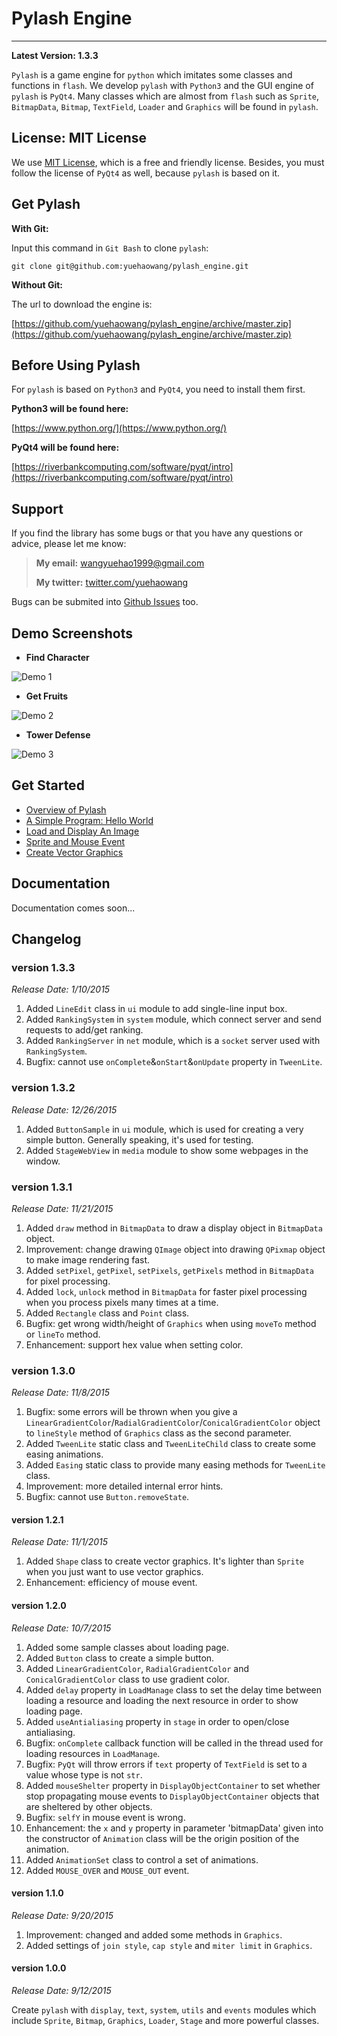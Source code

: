 # Pylash Engine
---------------

**Latest Version: 1.3.3**

`Pylash` is a game engine for `python` which imitates some classes and functions in `flash`. We develop `pylash` with `Python3` and the GUI engine of `pylash` is `PyQt4`. Many classes which are almost from `flash` such as `Sprite`, `BitmapData`, `Bitmap`, `TextField`, `Loader` and `Graphics` will be found in `pylash`.


## License: MIT License

We use [MIT License](http://en.wikipedia.org/wiki/MIT_License), which is a free and friendly license. Besides, you must follow the license of `PyQt4` as well, because `pylash` is based on it.


## Get Pylash

**With Git:**

Input this command in `Git Bash` to clone `pylash`:

```
git clone git@github.com:yuehaowang/pylash_engine.git
```

**Without Git:**

The url to download the engine is: 

[https://github.com/yuehaowang/pylash_engine/archive/master.zip](https://github.com/yuehaowang/pylash_engine/archive/master.zip)


## Before Using Pylash

For `pylash` is based on `Python3` and `PyQt4`, you need to install them first.

**Python3 will be found here:**

[https://www.python.org/](https://www.python.org/)

**PyQt4 will be found here:**

[https://riverbankcomputing.com/software/pyqt/intro](https://riverbankcomputing.com/software/pyqt/intro)


## Support

If you find the library has some bugs or that you have any questions or advice, please let me know:

> **My email:** wangyuehao1999@gmail.com
> 
> **My twitter:** [twitter.com/yuehaowang](twitter.com/yuehaowang)

Bugs can be submited into [Github Issues](https://github.com/yuehaowang/pylash_engine/issues) too.


## Demo Screenshots

- **Find Character**

![Demo 1](http://images.cnblogs.com/cnblogs_com/yorhom/731449/o_pylash_demo1.png)

- **Get Fruits**

![Demo 2](http://images.cnblogs.com/cnblogs_com/yorhom/731449/o_pylash_demo2.png)

- **Tower Defense**

![Demo 3](http://images.cnblogs.com/cnblogs_com/yorhom/731449/o_pylash_demo3.png)


## Get Started

- [Overview of Pylash](https://github.com/yuehaowang/pylash_engine/wiki/Overview-of-Pylash)
- [A Simple Program: Hello World](https://github.com/yuehaowang/pylash_engine/wiki/A-Simple-Program:-Hello-World)
- [Load and Display An Image](https://github.com/yuehaowang/pylash_engine/wiki/Load-and-Display-An-Image)
- [Sprite and Mouse Event](https://github.com/yuehaowang/pylash_engine/wiki/Sprite-and-Mouse-Event)
- [Create Vector Graphics](https://github.com/yuehaowang/pylash_engine/wiki/Create-Vector-Graphics)


## Documentation

Documentation comes soon...


## Changelog

### version 1.3.3

*Release Date: 1/10/2015*

1. Added `LineEdit` class in `ui` module to add single-line input box.
2. Added `RankingSystem` in `system` module, which connect server and send requests to add/get ranking.
3. Added `RankingServer` in `net` module, which is a `socket` server used with `RankingSystem`.
4. Bugfix: cannot use `onComplete`&`onStart`&`onUpdate` property in `TweenLite`.

### version 1.3.2

*Release Date: 12/26/2015*

1. Added `ButtonSample` in `ui` module, which is used for creating a very simple button. Generally speaking, it's used for testing.
2. Added `StageWebView` in `media` module to show some webpages in the window.

### version 1.3.1

*Release Date: 11/21/2015*

1. Added `draw` method in `BitmapData` to draw a display object in `BitmapData` object.
2. Improvement: change drawing `QImage` object into drawing `QPixmap` object to make image rendering fast.
3. Added `setPixel`, `getPixel`, `setPixels`, `getPixels` method in `BitmapData` for pixel processing.
4. Added `lock`, `unlock` method in `BitmapData` for faster pixel processing when you process pixels many times at a time.
5. Added `Rectangle` class and `Point` class.
6. Bugfix: get wrong width/height of `Graphics` when using `moveTo` method or `lineTo` method.
7. Enhancement: support hex value when setting color.

### version 1.3.0

*Release Date: 11/8/2015*

1. Bugfix: some errors will be thrown when you give a `LinearGradientColor`/`RadialGradientColor`/`ConicalGradientColor` object to `lineStyle` method of `Graphics` class as the second parameter.
2. Added `TweenLite` static class and `TweenLiteChild` class to create some easing animations.
3. Added `Easing` static class to provide many easing methods for `TweenLite` class.
4. Improvement: more detailed internal error hints.
5. Bugfix: cannot use `Button.removeState`.

#### version 1.2.1

*Release Date: 11/1/2015*

1. Added `Shape` class to create vector graphics. It's lighter than `Sprite` when you just want to use vector graphics.
2. Enhancement: efficiency of mouse event.

#### version 1.2.0

*Release Date: 10/7/2015*

1. Added some sample classes about loading page.
2. Added `Button` class to create a simple button.
3. Added `LinearGradientColor`, `RadialGradientColor` and `ConicalGradientColor` class to use gradient color.
4. Added `delay` property in `LoadManage` class to set the delay time between loading a resource and loading the next resource in order to show loading page.
5. Added `useAntialiasing` property in `stage` in order to open/close antialiasing.
6. Bugfix: `onComplete` callback function will be called in the thread used for loading resources in `LoadManage`.
7. Bugfix: `PyQt` will throw errors if `text` property of `TextField` is set to a value whose type is not `str`.
8. Added `mouseShelter` property in `DisplayObjectContainer` to set whether stop propagating mouse events to `DisplayObjectContainer` objects that are sheltered by other objects.
9. Bugfix: `selfY` in mouse event is wrong.
10. Enhancement: the `x` and `y` property in parameter 'bitmapData' given into the constructor of `Animation` class will be the origin position of the animation.
11. Added `AnimationSet` class to control a set of animations.
12. Added `MOUSE_OVER` and `MOUSE_OUT` event.

#### version 1.1.0

*Release Date: 9/20/2015*

1. Improvement: changed and added some methods in `Graphics`.
2. Added settings of `join style`, `cap style` and `miter limit` in `Graphics`.

#### version 1.0.0 

*Release Date: 9/12/2015*

Create `pylash` with `display`, `text`, `system`, `utils` and `events` modules which include `Sprite`, `Bitmap`, `Graphics`, `Loader`, `Stage` and more powerful classes.